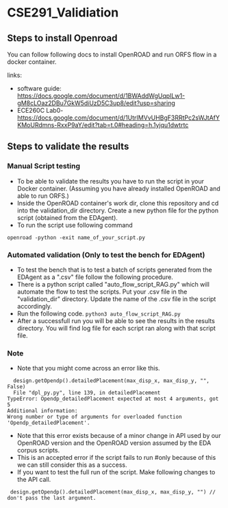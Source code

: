 # CSE291_Validiation

## Steps to install Openroad 
You can follow following docs to install OpenROAD and run ORFS flow in a docker container. 

links: 
- software guide: https://docs.google.com/document/d/1BWAddWgUqpILw1-gM8cLOaz2DBu7GkW5diUzD5C3up8/edit?usp=sharing
- ECE260C Lab0- https://docs.google.com/document/d/1UtrIMVvUHBgF3RRtPc2sWJtAfYKMoURdmns-RxxP9aY/edit?tab=t.0#heading=h.1yjqu1dwtrtc


## Steps to validate the results

### Manual Script testing 
- To be able to validate the results you have to run the script in your Docker container. (Assuming you have already installed OpenROAD and able to run ORFS.) 
- Inside the OpenROAD container's work dir, clone this repository and cd into the validation_dir directory. Create a new python file for the python script (obtained from the EDAgent).
- To run the script use following command
  
`openroad -python -exit name_of_your_script.py`

### Automated validation (Only to test the bench for EDAgent)
- To test the bench that is to test a batch of scripts generated from the EDAgent as a ".csv" file follow the following procedure. 
- There is a python script called "auto_flow_script_RAG.py" which will automate the flow to test the scripts. Put your .csv file in the "validation_dir" directory. Update the name of the .csv file in the script accordingly.
- Run the following code.
  `python3 auto_flow_script_RAG.py`
- After a successfull run you will be able to see the results in the results directory. You will find log file for each script ran along with that script file. 

### Note 
- Note that you might come across an error like this.
```
  design.getOpendp().detailedPlacement(max_disp_x, max_disp_y, "", False)
  File "dpl_py.py", line 139, in detailedPlacement
TypeError: Opendp_detailedPlacement expected at most 4 arguments, got 5
Additional information:
Wrong number or type of arguments for overloaded function 'Opendp_detailedPlacement'.
```
- Note that this error exists because of a minor change in API used by our OpenROAD version and the OpenROAD version assumed by the EDA corpus scripts.
- This is an accepted error if the script fails to run #only because of this we can still consider this as a success.
- If you want to test the full run of the script. Make following changes to the API call.

 ` design.getOpendp().detailedPlacement(max_disp_x, max_disp_y, "") // don't pass the last argument.`
  

  
